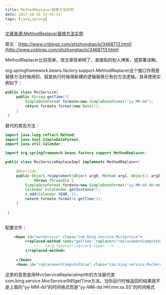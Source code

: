 ```yaml
---
title: MethodReplacer替换方法实例
date: 2017-10-16 15:45:31
tags: [java,spring]
---
```

[文章来源:MethodReplacer替换方法实例](http://blog.csdn.net//u011229848/article/details/78250480)


原文：[http://www.cnblogs.com/shizhongtao/p/3468713.html](http://www.cnblogs.com/shizhongtao/p/3468713.html)

MethodReplacer比较简单，改文章简单明了，直接贴的别人博客，望原著谅解。

org.springframework.beans.factory.support.MethodReplacer这个接口作用是替换方法时候用的。就是执行时候用新建的逻辑替换已有的方法逻辑。具体使用实例如下：

```java
public class MvcService{
     public String getTime(){
         SimpleDateFormat formate=new SimpleDateFormat("yy-MM-dd");
         return formate.format(new Date());
     }
 }
```
替代的类及方法：
<!--more-->
```java
import java.lang.reflect.Method;
import java.text.SimpleDateFormat;
import java.util.Calendar;

import org.springframework.beans.factory.support.MethodReplacer; 

public class MvcServiceReplaceImpl implements MethodReplacer{
     
     @Override
     public Object reimplement(Object arg0, Method arg1, Object[] arg2)
             throws Throwable {
         SimpleDateFormat formate=new SimpleDateFormat("yy-MM-dd HH:mm:ss.SS");
         Calendar c=Calendar.getInstance();
         c.add(Calendar.YEAR, 2);
         return formate.format(c.getTime());
     }
 
 }
 
```
配置文件：

```xml
    <bean id="mvcService" class="com.bing.service.MvcService">
         <replaced-method name="getTime" replacer="replacementComputeValue">
             <!-- <arg-type>String</arg-type> -->
         </replaced-method>
 
     </bean>
     <bean id="replacementComputeValue" class="com.bing.service.MvcServiceReplaceImpl" />
```
这里的意思是用MvcServiceReplaceImpl中的方法替代类com.bing.service.MvcService中的getTime方法。当你运行时候返回的结果就不是上面的“yy-MM-dd”的时间格式而是"yy-MM-dd HH:mm:ss.SS"的时间格式